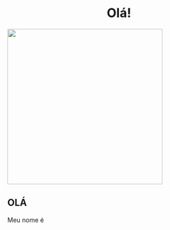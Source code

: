 

<h1 align="center">Olá!</h1>
<p float="Center">
  <img src="https://media.discordapp.net/attachments/816888490955636747/864919456953401354/31_Sem_Titulo_20210714034422.png?width=497&height=472"  width="350" />
  <h2> OLÁ </h2>
</p>

<p float="rigth">
  Meu nome é </p>


